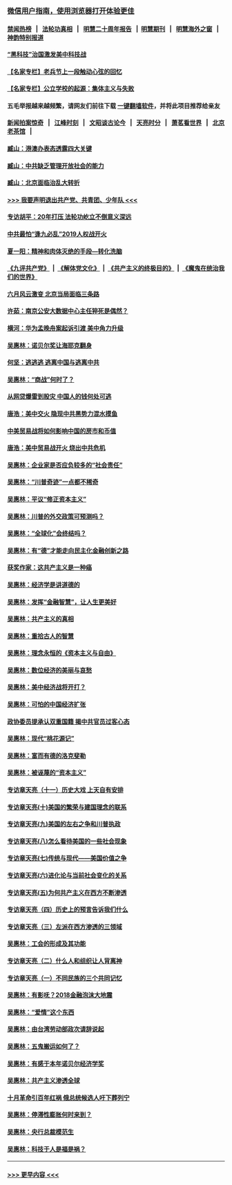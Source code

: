 ### [微信用户指南，使用浏览器打开体验更佳](https://github.com/gfw-breaker/banned-news1/blob/master/indexes/wechat-guide.md?t=0)
#### [禁闻热榜](热点新闻.md?t=0)  &nbsp;&nbsp;|&nbsp;&nbsp; [法轮功真相](https://github.com/gfw-breaker/truth/blob/master/README.md?t=0) &nbsp;&nbsp;|&nbsp;&nbsp; [明慧二十周年报告](https://github.com/gfw-breaker/mh-reports/blob/master/README.md?t=0) &nbsp;&nbsp;|&nbsp;&nbsp;[明慧期刊](https://github.com/gfw-breaker/mh-qikan) &nbsp;&nbsp;|&nbsp;&nbsp; [明慧海外之窗](https://github.com/gfw-breaker/mh-news/blob/master/README.md?t=0) &nbsp;&nbsp;|&nbsp;&nbsp; [神韵特别报道](https://github.com/gfw-breaker/mh-news/blob/master/shenyun.md?t=0)
#### [“黑科技”治国激发美中科技战](../pages/nsc423/n11638056.md?t=02031802) 
#### [【名家专栏】老兵节上一段触动心弦的回忆](../pages/nsc423/n11646016.md?t=02031802) 
#### [【名家专栏】公立学校的起源：集体主义与失败](../pages/nsc423/n11601833.md?t=02031802) 
#### 五毛举报越来越频繁，请网友们前往下载 [一键翻墙软件](https://github.com/gfw-breaker/ssr-accounts)，并将此项目推荐给亲友
#### [新闻拍案惊奇](https://github.com/gfw-breaker/banned-news1/blob/master/pages/link4.md) &nbsp;&nbsp;|&nbsp;&nbsp; [江峰时刻](https://github.com/gfw-breaker/banned-news1/blob/master/pages/link4.md) &nbsp;&nbsp;|&nbsp;&nbsp; [文昭谈古论今](https://github.com/gfw-breaker/banned-news1/blob/master/pages/link4.md) &nbsp;&nbsp;|&nbsp;&nbsp; [天亮时分](https://github.com/gfw-breaker/banned-news1/blob/master/pages/link4.md) &nbsp;&nbsp;|&nbsp;&nbsp; [萧茗看世界](https://github.com/gfw-breaker/banned-news1/blob/master/pages/link4.md) &nbsp;&nbsp;|&nbsp;&nbsp; [北京老茶馆](https://github.com/gfw-breaker/banned-news1/blob/master/pages/link4.md) &nbsp;&nbsp;|&nbsp;&nbsp; 
#### [臧山：港澳办表态透露四大关键](../pages/nsc423/n11421628.md?t=02031802) 
#### [臧山：中共缺乏管理开放社会的能力](../pages/nsc423/n11407457.md?t=02031802) 
#### [臧山：北京面临治乱大转折](../pages/nsc423/n11406895.md?t=02031802) 
#### [>>> 我要声明退出共产党、共青团、少年队 <<<](https://github.com/begood0513/goodnews/blob/master/quit/letter.md) 
#### [专访胡平：20年打压 法轮功屹立不倒意义深远](../pages/nsc423/n11398800.md?t=02031802) 
#### [中共最怕“逢九必乱”2019人权战开火](../pages/nsc423/n11385248.md?t=02031802) 
#### [夏一阳：精神和肉体灭绝的手段—转化洗脑](../pages/nsc423/n11368250.md?t=02031802) 
#### [《九评共产党》](https://github.com/begood0513/9ping.md/blob/master/README.md) &nbsp;|&nbsp; [《解体党文化》](../../../../jtdwh.md/blob/master/README.md)  &nbsp;|&nbsp; [《共产主义的终极目的》](../../../../gczydzjmd.md/blob/master/README.md) &nbsp;|&nbsp; [《魔鬼在统治我们的世界》](../../../../mgztzwmdsj.md/blob/master/README.md) 
#### [六月风云激变 北京当局面临三条路](../pages/nsc423/n11313668.md?t=02031802) 
#### [许茹：南京公安大数据中心主任猝死是偶然？](../pages/nsc423/n11064744.md?t=02031802) 
#### [横河：华为孟晚舟案起诉引渡 美中角力升级](../pages/nsc423/n11027230.md?t=02031802) 
#### [吴惠林：诺贝尔奖让海耶克翻身](../pages/nsc423/n10890049.md?t=02031802) 
#### [何坚：逃逃逃 逃离中国与逃离中共](../pages/nsc423/n10592891.md?t=02031802) 
#### [吴惠林：“商战”何时了？](../pages/nsc423/n10573558.md?t=02031802) 
#### [从网贷爆雷到股灾 中国人的钱何处可逃](../pages/nsc423/n10572800.md?t=02031802) 
#### [唐浩：美中交火 隐现中共黑势力混水摸鱼](../pages/nsc423/n10544040.md?t=02031802) 
#### [中美贸易战将如何影响中国的房市和币值](../pages/nsc423/n10543697.md?t=02031802) 
#### [唐浩：美中贸易战开火 烧出中共危机](../pages/nsc423/n10540126.md?t=02031802) 
#### [吴惠林：企业家是否应负较多的“社会责任”](../pages/nsc423/n10535022.md?t=02031802) 
#### [吴惠林：“川普奇迹”一点都不稀奇](../pages/nsc423/n10512808.md?t=02031802) 
#### [吴惠林：平议“修正资本主义”](../pages/nsc423/n10495724.md?t=02031802) 
#### [吴惠林：川普的外交政策可预测吗？](../pages/nsc423/n10462387.md?t=02031802) 
#### [吴惠林：“全球化”会终结吗？](../pages/nsc423/n10452838.md?t=02031802) 
#### [吴惠林：有“德”才能走向民主化金融创新之路](../pages/nsc423/n10432292.md?t=02031802) 
#### [获奖作家：这共产主义是一种癌](../pages/nsc423/n10431541.md?t=02031802) 
#### [吴惠林：经济学是讲道德的](../pages/nsc423/n10398014.md?t=02031802) 
#### [吴惠林：发挥“金融智慧”，让人生更美好](../pages/nsc423/n10375019.md?t=02031802) 
#### [吴惠林：共产主义的真相](../pages/nsc423/n10351394.md?t=02031802) 
#### [吴惠林：重拾古人的智慧](../pages/nsc423/n10337691.md?t=02031802) 
#### [吴惠林：理念永恒的《资本主义与自由》](../pages/nsc423/n10316274.md?t=02031802) 
#### [吴惠林：数位经济的美丽与哀愁](../pages/nsc423/n10292946.md?t=02031802) 
#### [吴惠林：美中经济战将开打？](../pages/nsc423/n10258825.md?t=02031802) 
#### [吴惠林：可怕的中国经济扩张](../pages/nsc423/n10219147.md?t=02031802) 
#### [政协委员提承认双重国籍 揭中共官员过客心态](../pages/nsc423/n10208809.md?t=02031802) 
#### [吴惠林：现代“桃花源记”](../pages/nsc423/n10185234.md?t=02031802) 
#### [吴惠林：富而有德的洛克斐勒](../pages/nsc423/n10142264.md?t=02031802) 
#### [吴惠林：被诬蔑的“资本主义”](../pages/nsc423/n10124816.md?t=02031802) 
#### [专访章天亮（十一）历史大戏 上天自有安排](../pages/nsc423/n10094905.md?t=02031802) 
#### [专访章天亮(十)美国的繁荣与建国理念的联系](../pages/nsc423/n10094899.md?t=02031802) 
#### [专访章天亮(九)美国的左右之争和川普执政](../pages/nsc423/n10094889.md?t=02031802) 
#### [专访章天亮(八)怎么看待美国的一些社会现象](../pages/nsc423/n10094857.md?t=02031802) 
#### [专访章天亮(七)传统与现代——美国价值之争](../pages/nsc423/n10093140.md?t=02031802) 
#### [专访章天亮(六)进化论与当前社会变化的关系](../pages/nsc423/n10092036.md?t=02031802) 
#### [专访章天亮(五)为何共产主义在西方不断渗透](../pages/nsc423/n10083620.md?t=02031802) 
#### [专访章天亮（四）历史上的预言告诉我们什么](../pages/nsc423/n10083606.md?t=02031802) 
#### [专访章天亮（三）左派在西方渗透的三领域](../pages/nsc423/n10081115.md?t=02031802) 
#### [吴惠林：工会的形成及其功能](../pages/nsc423/n10080633.md?t=02031802) 
#### [专访章天亮（二）什么人和组织让人背离神](../pages/nsc423/n10076637.md?t=02031802) 
#### [专访章天亮（一）不同民族的三个共同记忆](../pages/nsc423/n10074188.md?t=02031802) 
#### [吴惠林：有影呒？2018金融泡沫大地震](../pages/nsc423/n10040534.md?t=02031802) 
#### [吴惠林：“爱情”这个东西](../pages/nsc423/n10019423.md?t=02031802) 
#### [吴惠林：由台湾劳动部政次请辞说起](../pages/nsc423/n9979679.md?t=02031802) 
#### [吴惠林：五鬼搬运如何了？](../pages/nsc423/n9925338.md?t=02031802) 
#### [吴惠林：有感于本年诺贝尔经济学奖](../pages/nsc423/n9871883.md?t=02031802) 
#### [吴惠林：共产主义渗透全球](../pages/nsc423/n9812748.md?t=02031802) 
#### [十月革命引百年红祸 俄总统候选人吁下葬列宁](../pages/nsc423/n9810182.md?t=02031802) 
#### [吴惠林：停滞性膨胀何时来到？](../pages/nsc423/n9764136.md?t=02031802) 
#### [吴惠林：央行总裁模范生](../pages/nsc423/n9728134.md?t=02031802) 
#### [吴惠林：科技于人是福是祸？](../pages/nsc423/n9672982.md?t=02031802) 

----
#### [ >>> 更早内容 <<< ](../indexes/nsc423-earlier.md)
